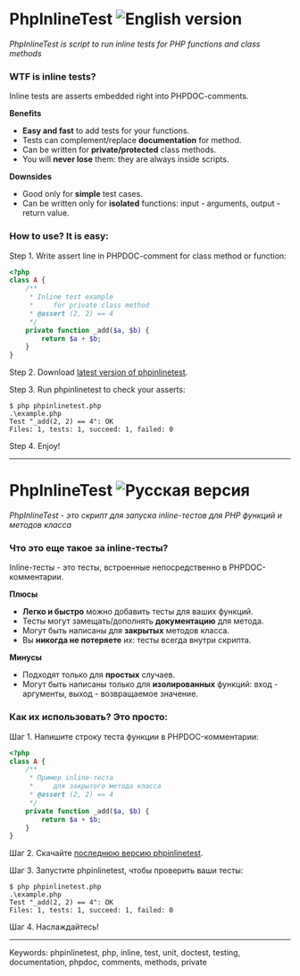# PhpInlineTest ![English version](http://upload.wikimedia.org/wikipedia/en/thumb/a/ae/Flag_of_the_United_Kingdom.svg/22px-Flag_of_the_United_Kingdom.svg.png)

*PhpInlineTest is script to run inline tests for PHP functions and class methods*

### WTF is inline tests?

Inline tests are asserts embedded right into PHPDOC-comments.

__Benefits__
* **Easy and fast** to add tests for your functions.
* Tests can complement/replace **documentation** for method.
* Can be written for **private/protected** class methods.
* You will **never lose** them: they are always inside scripts.

__Downsides__
* Good only for **simple** test cases.
* Can be written only for **isolated** functions: input - arguments, output - return value.

### How to use? It is easy:

Step 1. Write assert line in PHPDOC-comment for class method or function:

```php
<?php
class A {
	/**
	 * Inline test example
	 *     for private class method
	 * @assert (2, 2) == 4
	 */
	private function _add($a, $b) {
		return $a + $b;
	}
}
```

Step 2. Download [latest version of phpinlinetest](https://github.com/ptrofimov/phpinlinetest/blob/master/phpinlinetest.php).

Step 3. Run phpinlinetest to check your asserts:

	$ php phpinlinetest.php
	.\example.php
	Test "_add(2, 2) == 4": OK
	Files: 1, tests: 1, succeed: 1, failed: 0
	
Step 4. Enjoy!

--------------------------------------------------

# PhpInlineTest ![Русская версия](http://upload.wikimedia.org/wikipedia/en/thumb/f/f3/Flag_of_Russia.svg/22px-Flag_of_Russia.svg.png)

*PhpInlineTest - это скрипт для запуска inline-тестов для PHP функций и методов класса*

### Что это еще такое за inline-тесты?

Inline-тесты - это тесты, встроенные непосредственно в PHPDOC-комментарии.

__Плюсы__
* **Легко и быстро** можно добавить тесты для ваших функций.
* Тесты могут замещать/дополнять **документацию** для метода.
* Могут быть написаны для **закрытых** методов класса.
* Вы **никогда не потеряете** их: тесты всегда внутри скрипта.

__Минусы__
* Подходят только для **простых** случаев.
* Могут быть написаны только для **изолированных** функций: вход - аргументы, выход - возвращаемое значение.

### Как их использовать? Это просто:

Шаг 1. Напишите строку теста функции в PHPDOC-комментарии:

```php
<?php
class A {
	/**
	 * Пример inline-теста
	 *     для закрытого метода класса
	 * @assert (2, 2) == 4
	 */
	private function _add($a, $b) {
		return $a + $b;
	}
}
```

Шаг 2. Скачайте [последнюю версию phpinlinetest](https://github.com/ptrofimov/phpinlinetest/blob/master/phpinlinetest.php).

Шаг 3. Запустите phpinlinetest, чтобы проверить ваши тесты:

	$ php phpinlinetest.php
	.\example.php
	Test "_add(2, 2) == 4": OK
	Files: 1, tests: 1, succeed: 1, failed: 0
	
Шаг 4. Наслаждайтесь!

--------------------------------------------------

Keywords: phpinlinetest, php, inline, test, unit, doctest, testing, documentation, phpdoc, comments, methods, private